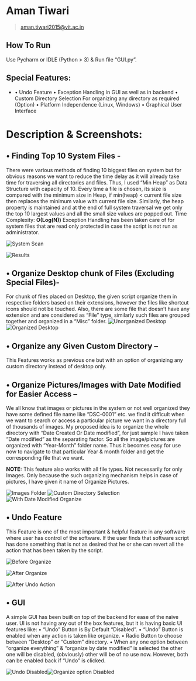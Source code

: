 ﻿# Aman Tiwari

> aman.tiwari2015@vit.ac.in

## How To Run

Use Pycharm or IDLE (Python > 3) & Run file “GUI.py”.


## Special Features:

 - •	Undo Feature 
•	Exception Handling in GUI as well as in backend
•	Custom Directory Selection For organizing any directory as required 	 (Option)
•	Platform Independence (Linux, Windows)
•	Graphical User Interface


# Description & Screenshots:

## •	Finding Top 10 System Files - 

There were various methods of finding 10 biggest files on system but for obvious reasons we want to reduce the time delay as it will already take time for traversing all directories and files. Thus, I used “Min Heap” as Data Structure with capacity of 10. Every time a file is chosen, its size is compared with the minimum size in Heap, if min(heap) < current file size then replaces the minimum value with current file size. Similarly, the heap property is maintained and at the end of full system traversal we get only the top 10 largest values and all the small size values are popped out.
Time Complexity: **O(Log(N))**
Exception Handling has been taken care of for system files that are read only protected in case the script is not run as administrator. 




![System Scan](https://raw.githubusercontent.com/tiwari85aman/AssignmentOrganizer/master/Images/1.png)

![Results](https://raw.githubusercontent.com/tiwari85aman/AssignmentOrganizer/master/Images/2.png)
## •	Organize Desktop chunk of Files (Excluding Special Files)-

For chunk of files placed on Desktop, the given script organize them in respective folders based on their extensions, however the files like shortcut icons should not be touched.
Also, there are some file that doesn’t have any extension and are considered as “File” type, similarly such files are grouped together and organized in a “Misc” folder.
![Unorganized Desktop](https://raw.githubusercontent.com/tiwari85aman/AssignmentOrganizer/master/Images/3.png)
![Organized Desktop](https://raw.githubusercontent.com/tiwari85aman/AssignmentOrganizer/master/Images/4.png)
## •	Organize any Given Custom Directory –

This Features works as previous one but with an option of organizing any custom directory instead of desktop only.

## •	Organize Pictures/Images with Date Modified for Easier Access –

We all know that images or pictures in the system or not well organized they have some defined file name like “DSC-0001” etc. we find it difficult when we want to search or access a particular picture we want in a directory full of thousands of images.
My proposed idea is to organize the whole directory with “Date Created Or Date modified”, for just sample I have taken “Date modified” as the separating factor. So all the image/pictures are organized with “Year-Month” folder name. Thus it becomes easy for use now to navigate to that particular Year & month folder and get the corresponding file that we want.

**NOTE:**  This feature also works with all file types. Not necessarily for only Images. Only because the such organizing mechanism helps in case of pictures, I have given it name of Organize Pictures.

![Images Folder](https://raw.githubusercontent.com/tiwari85aman/AssignmentOrganizer/master/Images/5.png)
![Custom Directory Selection](https://raw.githubusercontent.com/tiwari85aman/AssignmentOrganizer/master/Images/6.png)
![With Date Modified Organize](https://raw.githubusercontent.com/tiwari85aman/AssignmentOrganizer/master/Images/7.png)
## •	Undo Feature

This Feature is one of the most important & helpful feature in any software where user has control of the software. If the user finds that software script has done something that is not as desired that he or she can revert all the action that has been taken by the script.

![Before Organize](https://raw.githubusercontent.com/tiwari85aman/AssignmentOrganizer/master/Images/8.png)

![After Organize](https://raw.githubusercontent.com/tiwari85aman/AssignmentOrganizer/master/Images/9.png)

![After Undo Action](https://raw.githubusercontent.com/tiwari85aman/AssignmentOrganizer/master/Images/10.png)
## •	GUI

A simple GUI has been built on top of the backend for ease of the naïve user. UI is not having any out of the box features, but it is having basic UI features like:
•	“Undo” Button is By Default “Disabled”.
•	“Undo” Button is enabled when any action is taken like organize.
•	Radio Button to choose between “Desktop” or “Custom” directory.
•	When any one option between “organize everything” & “organize by date modified” is selected the other one will be disabled, (obviously) other will be of no use now. However, both can be enabled back if “Undo” is clicked.

![Undo Disabled](https://raw.githubusercontent.com/tiwari85aman/AssignmentOrganizer/master/Images/12.png)![Organize option Disabled](https://raw.githubusercontent.com/tiwari85aman/AssignmentOrganizer/master/Images/11.png)
